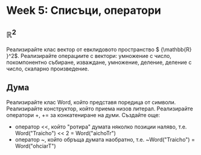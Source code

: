 # Week 5: Списъци, оператори


## ${\mathbb{R} }^2$

Реaлизирайте клас вектор от евклидовото пространство $ {\mathbb{R} }^2$. Реализирайте операциите с вектори: умножение с число, покомпонентно събиране, изваждане, умножение, деление, деление с число, скаларно произведение.

## Дума

Реализирайте клас Word, който представя поредица от символи. Реализирайте конструктор, който приема низов литерал. Реализирайте оператори +, += за конкатениране на думи. Създайте още: 
- оператор \<\<, който "ротира" думата няколко позиции наляво, т.е. Word("Traicho") << 2 = Word("aichoTr")
- оператор \~, който обръща думата наобратно, т.е. \~Word("Traicho") = Word("ohciarT")
